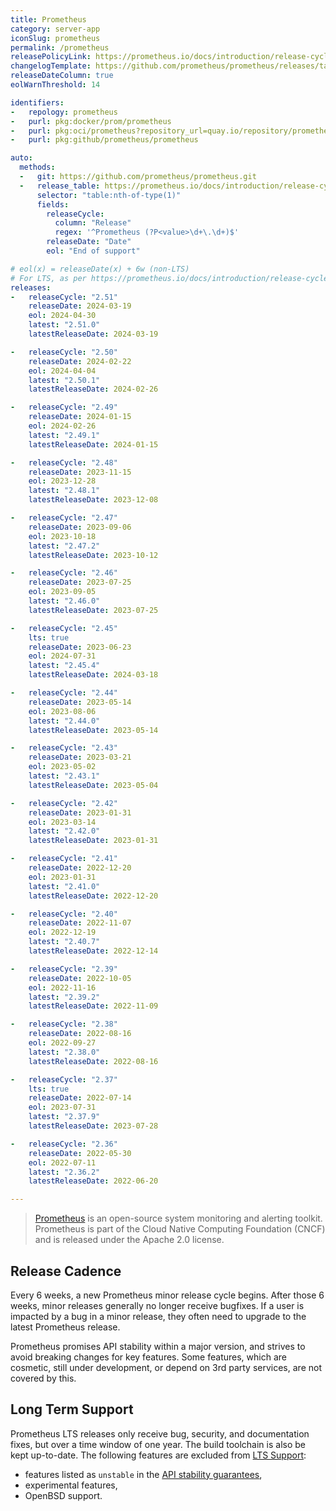 ```yaml
---
title: Prometheus
category: server-app
iconSlug: prometheus
permalink: /prometheus
releasePolicyLink: https://prometheus.io/docs/introduction/release-cycle/
changelogTemplate: https://github.com/prometheus/prometheus/releases/tag/v__LATEST__
releaseDateColumn: true
eolWarnThreshold: 14

identifiers:
-   repology: prometheus
-   purl: pkg:docker/prom/prometheus
-   purl: pkg:oci/prometheus?repository_url=quay.io/repository/prometheus
-   purl: pkg:github/prometheus/prometheus

auto:
  methods:
  -   git: https://github.com/prometheus/prometheus.git
  -   release_table: https://prometheus.io/docs/introduction/release-cycle
      selector: "table:nth-of-type(1)"
      fields:
        releaseCycle:
          column: "Release"
          regex: '^Prometheus (?P<value>\d+\.\d+)$'
        releaseDate: "Date"
        eol: "End of support"

# eol(x) = releaseDate(x) + 6w (non-LTS)
# For LTS, as per https://prometheus.io/docs/introduction/release-cycle/#long-term-support
releases:
-   releaseCycle: "2.51"
    releaseDate: 2024-03-19
    eol: 2024-04-30
    latest: "2.51.0"
    latestReleaseDate: 2024-03-19

-   releaseCycle: "2.50"
    releaseDate: 2024-02-22
    eol: 2024-04-04
    latest: "2.50.1"
    latestReleaseDate: 2024-02-26

-   releaseCycle: "2.49"
    releaseDate: 2024-01-15
    eol: 2024-02-26
    latest: "2.49.1"
    latestReleaseDate: 2024-01-15

-   releaseCycle: "2.48"
    releaseDate: 2023-11-15
    eol: 2023-12-28
    latest: "2.48.1"
    latestReleaseDate: 2023-12-08

-   releaseCycle: "2.47"
    releaseDate: 2023-09-06
    eol: 2023-10-18
    latest: "2.47.2"
    latestReleaseDate: 2023-10-12

-   releaseCycle: "2.46"
    releaseDate: 2023-07-25
    eol: 2023-09-05
    latest: "2.46.0"
    latestReleaseDate: 2023-07-25

-   releaseCycle: "2.45"
    lts: true
    releaseDate: 2023-06-23
    eol: 2024-07-31
    latest: "2.45.4"
    latestReleaseDate: 2024-03-18

-   releaseCycle: "2.44"
    releaseDate: 2023-05-14
    eol: 2023-08-06
    latest: "2.44.0"
    latestReleaseDate: 2023-05-14

-   releaseCycle: "2.43"
    releaseDate: 2023-03-21
    eol: 2023-05-02
    latest: "2.43.1"
    latestReleaseDate: 2023-05-04

-   releaseCycle: "2.42"
    releaseDate: 2023-01-31
    eol: 2023-03-14
    latest: "2.42.0"
    latestReleaseDate: 2023-01-31

-   releaseCycle: "2.41"
    releaseDate: 2022-12-20
    eol: 2023-01-31
    latest: "2.41.0"
    latestReleaseDate: 2022-12-20

-   releaseCycle: "2.40"
    releaseDate: 2022-11-07
    eol: 2022-12-19
    latest: "2.40.7"
    latestReleaseDate: 2022-12-14

-   releaseCycle: "2.39"
    releaseDate: 2022-10-05
    eol: 2022-11-16
    latest: "2.39.2"
    latestReleaseDate: 2022-11-09

-   releaseCycle: "2.38"
    releaseDate: 2022-08-16
    eol: 2022-09-27
    latest: "2.38.0"
    latestReleaseDate: 2022-08-16

-   releaseCycle: "2.37"
    lts: true
    releaseDate: 2022-07-14
    eol: 2023-07-31
    latest: "2.37.9"
    latestReleaseDate: 2023-07-28

-   releaseCycle: "2.36"
    releaseDate: 2022-05-30
    eol: 2022-07-11
    latest: "2.36.2"
    latestReleaseDate: 2022-06-20

---
```


> [Prometheus](https://prometheus.io/) is an open-source system monitoring and alerting toolkit.
> Prometheus is part of the Cloud Native Computing Foundation (CNCF) and is released under the
> Apache 2.0 license.

## Release Cadence

Every 6 weeks, a new Prometheus minor release cycle begins. After those 6 weeks, minor releases
generally no longer receive bugfixes. If a user is impacted by a bug in a minor release, they often
need to upgrade to the latest Prometheus release.

Prometheus promises API stability within a major version, and strives to avoid breaking changes for
key features. Some features, which are cosmetic, still under development, or depend on 3rd party
services, are not covered by this.

## Long Term Support

Prometheus LTS releases only receive bug, security, and documentation fixes, but over a time window
of one year. The build toolchain is also be kept up-to-date. The following features are excluded
from [LTS Support](https://prometheus.io/docs/introduction/release-cycle/#limitations-of-lts-support):

- features listed as `unstable` in the [API stability guarantees](https://prometheus.io/docs/prometheus/latest/stability/),
- experimental features,
- OpenBSD support.
